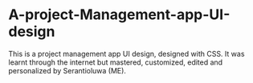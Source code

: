 # A-project-Management-app-UI-design
This is a project management app UI design, designed with CSS.
It was learnt through the internet but mastered, customized, edited and personalized by Serantioluwa (ME).
